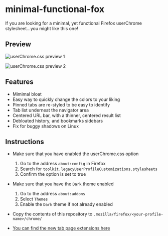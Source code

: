# minimal-functional-fox

If you are looking for a minimal, yet functional Firefox userChrome stylesheet...you might like this one!

## Preview

![userChrome.css preview 1](https://github.com/turing753/myuserchrome/blob/master/preview_1.png)

![userChrome.css preview 2](https://github.com/turing753/myuserchrome/blob/master/preview_2.png)

## Features

* Mimimal bloat
* Easy way to quickly change the colors to your liking
* Pinned tabs are re-styled to be easy to identify
* Tab list underneat the navigator area
* Centered URL bar, with a thinner, centered result list
* Debloated history, and bookmarks sidebars
* Fix for buggy shadows on Linux

## Instructions

* Make sure that you have enabled the userChrome.css option
  1. Go to the address `about:config` in Firefox
  2. Search for `toolkit.legacyUserProfileCustomizations.stylesheets`
  3. Confirm the option is set to true

* Make sure that you have the `Dark` theme enabled
  1. Go to the address `about:addons`
  2. Select `Themes`
  3. Enable the `Dark` theme if not already enabled

* Copy the contents of this repository to `.mozilla/firefox/<your-profile-name>/chrome/`

* [You can find the new tab page extensions here](https://addons.mozilla.org/en-US/firefox/addon/nighttab/)
